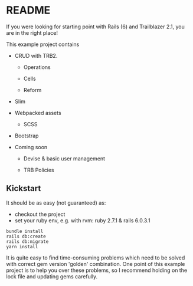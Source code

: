 # README

If you were looking for starting point with Rails (6) and Trailblazer 2.1, you are in the right place!

This example project contains

* CRUD with TRB2.

    * Operations

    * Cells

    * Reform

* Slim

* Webpacked assets

    * SCSS

* Bootstrap

* Coming soon

    * Devise & basic user management
    
    * TRB Policies
    
    
## Kickstart
It should be as easy (not guaranteed) as:
* checkout the project
* set your ruby env, e.g. with rvm: ruby 2.7.1 & rails 6.0.3.1
```
bundle install
rails db:create
rails db:migrate
yarn install
```
It is quite easy to find time-consuming problems which need to be solved with correct gem version 'golden' combination. One point of this example project is to help you over these problems, so I recommend holding on the lock file and updating gems carefully.
